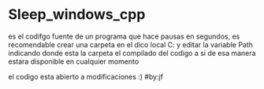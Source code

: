 # Sleep_windows_cpp

es el codifgo fuente de un programa que hace pausas en segundos, es recomendable crear una carpeta en el 
dico local C: y editar la variable Path indicando donde esta la carpeta el compilado del codigo a si de esa manera 
estara disponible en cualquier momento


el codigo esta abierto a modificaciones :)
#by:jf